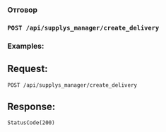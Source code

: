 ### Отговор

### `POST /api/supplys_manager/create_delivery`

### Examples:

## Request:

```
POST /api/supplys_manager/create_delivery
```

## Response:
```
StatusCode(200)